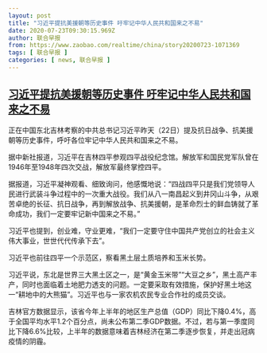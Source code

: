 ```yaml
---
layout: post
title: "习近平提抗美援朝等历史事件 吁牢记中华人民共和国来之不易"
date: 2020-07-23T09:30:15.969Z
author: 联合早报
from: https://www.zaobao.com/realtime/china/story20200723-1071369
tags: [ 联合早报 ]
categories: [ news, 联合早报 ]
---
```

<!--1595514480000-->
[习近平提抗美援朝等历史事件 吁牢记中华人民共和国来之不易](https://www.zaobao.com/realtime/china/story20200723-1071369)
------

<div>
<p>正在中国东北吉林考察的中共总书记习近平昨天（22日）提及抗日战争、抗美援朝等历史事件，呼吁各位牢记中华人民共和国来之不易。</p><p>据中新社报道，习近平在吉林四平参观四平战役纪念馆。解放军和国民党军队曾在1946年至1948年四次交战，解放军最终掌控四平。</p><p>据报道，习近平凝神观看、细致询问，他感慨地说：“四战四平只是我们党领导人民进行武装斗争过程中的一次重大战役。我们从八一南昌起义到井冈山斗争，从艰苦卓绝的长征、抗日战争，再到解放战争、抗美援朝，是革命烈士的鲜血铸就了革命成功，我们一定要牢记新中国来之不易。”</p><section id="imu"><div id="dfp-ad-imu1-wrapper" class="dfp-tag-wrapper"><div id="dfp-ad-imu1" class="dfp-tag-wrapper"></div></div></section><p>习近平也提到，创业难，守业更难，“我们一定要守住中国共产党创立的社会主义伟大事业，世世代代传承下去”。</p><p>习近平也前往四平一个示范区，察看黑土层土质培养和玉米长势。</p><p>习近平说，东北是世界三大黑土区之一，是“黄金玉米带”“大豆之乡”，黑土高产丰产，同时也面临着土地肥力透支的问题。一定要采取有效措施，保护好黑土地这一“耕地中的大熊猫”。习近平也与一家农机农民专业合作社的成员交谈。</p><p>吉林官方数据显示，该省今年上半年的地区生产总值（GDP）同比下降0.4%，高于全国平均水平1.2个百分点，尚未公布第二季GDP数据。不过，若与第一季度同比下降6.6%比较，上半年的数据意味着吉林经济在第二季逐步恢复，并走出冠病疫情的阴霾。</p><div id="innity-in-post"></div><div id="dfp-ad-midarticlespecial-wrapper" class="dfp-tag-wrapper"><div id="dfp-ad-midarticlespecial" class="dfp-tag-wrapper"></div></div>
</div>
